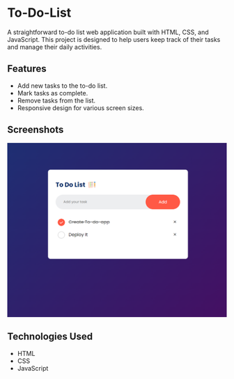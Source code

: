 # To-Do-List

A straightforward to-do list web application built with HTML, CSS, and JavaScript. This project is designed to help users keep track of their tasks and manage their daily activities.

## Features

- Add new tasks to the to-do list.
- Mark tasks as complete.
- Remove tasks from the list.
- Responsive design for various screen sizes.

## Screenshots

![Screenshot](assets/img.png)

## Technologies Used

- HTML
- CSS
- JavaScript